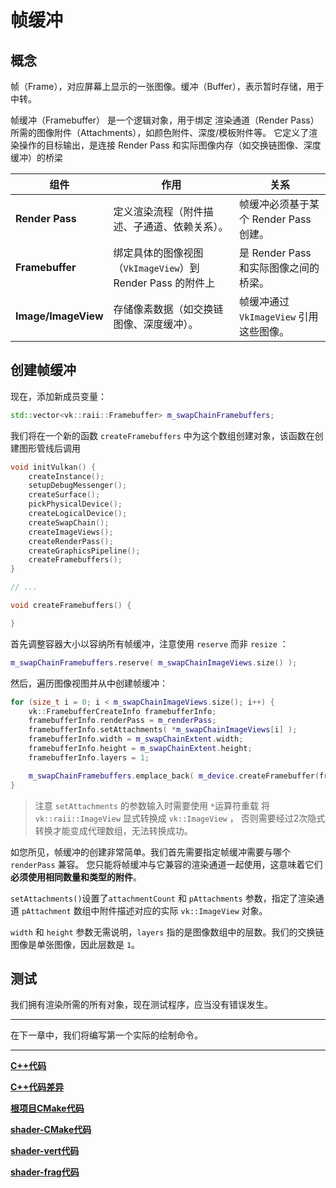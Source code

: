 # **帧缓冲**

## **概念**

帧（Frame），对应屏幕上显示的一张图像。缓冲（Buffer），表示暂时存储，用于中转。

帧缓冲（Framebuffer） 是一个逻辑对象，用于绑定 渲染通道（Render Pass） 所需的图像附件（Attachments），如颜色附件、深度/模板附件等。
它定义了渲染操作的目标输出，是连接 Render Pass 和实际图像内存（如交换链图像、深度缓冲）的桥梁

| **组件**            | **作用**                                                 | **关系**                                |
|---------------------|---------------------------------------------------------|-----------------------------------------|
| **Render Pass**     | 定义渲染流程（附件描述、子通道、依赖关系）。                 | 帧缓冲必须基于某个 Render Pass 创建。     |
| **Framebuffer**     | 绑定具体的图像视图（`VkImageView`）到 Render Pass 的附件上 | 是 Render Pass 和实际图像之间的桥梁。     |
| **Image/ImageView** | 存储像素数据（如交换链图像、深度缓冲）。                     | 帧缓冲通过 `VkImageView` 引用这些图像。   |

## **创建帧缓冲**

现在，添加新成员变量：

```cpp
std::vector<vk::raii::Framebuffer> m_swapChainFramebuffers;
```

我们将在一个新的函数 `createFramebuffers` 中为这个数组创建对象，该函数在创建图形管线后调用

```cpp
void initVulkan() {
    createInstance();
    setupDebugMessenger();
    createSurface();
    pickPhysicalDevice();
    createLogicalDevice();
    createSwapChain();
    createImageViews();
    createRenderPass();
    createGraphicsPipeline();
    createFramebuffers();
}

// ...

void createFramebuffers() {

}
```

首先调整容器大小以容纳所有帧缓冲，注意使用 `reserve` 而非 `resize` ：

```cpp
m_swapChainFramebuffers.reserve( m_swapChainImageViews.size() );
```

然后，遍历图像视图并从中创建帧缓冲：

```cpp
for (size_t i = 0; i < m_swapChainImageViews.size(); i++) {
    vk::FramebufferCreateInfo framebufferInfo;
    framebufferInfo.renderPass = m_renderPass;
    framebufferInfo.setAttachments( *m_swapChainImageViews[i] );
    framebufferInfo.width = m_swapChainExtent.width;
    framebufferInfo.height = m_swapChainExtent.height;
    framebufferInfo.layers = 1;

    m_swapChainFramebuffers.emplace_back( m_device.createFramebuffer(framebufferInfo) );
}
```

> 注意 `setAttachments` 的参数输入时需要使用 `*`运算符重载 将 `vk::raii::ImageView` 显式转换成 `vk::ImageView` ，
> 否则需要经过2次隐式转换才能变成代理数组，无法转换成功。

如您所见，帧缓冲的创建非常简单。我们首先需要指定帧缓冲需要与哪个 `renderPass` 兼容。
您只能将帧缓冲与它兼容的渲染通道一起使用，这意味着它们**必须使用相同数量和类型的附件**。

`setAttachments()`设置了`attachmentCount` 和 `pAttachments` 参数，指定了渲染通道 `pAttachment` 数组中附件描述对应的实际 `vk::ImageView` 对象。

`width` 和 `height` 参数无需说明，`layers` 指的是图像数组中的层数。我们的交换链图像是单张图像，因此层数是 `1`。

## **测试**

我们拥有渲染所需的所有对象，现在测试程序，应当没有错误发生。

---

在下一章中，我们将编写第一个实际的绘制命令。

---

**[C++代码](../../codes/01/30_framebuffer/main.cpp)**

**[C++代码差异](../../codes/01/30_framebuffer/main.diff)**

**[根项目CMake代码](../../codes/01/21_shader/CMakeLists.txt)**

**[shader-CMake代码](../../codes/01/21_shader/shaders/CMakeLists.txt)**

**[shader-vert代码](../../codes/01/21_shader/shaders/shader.vert)**

**[shader-frag代码](../../codes/01/21_shader/shaders/shader.frag)**
